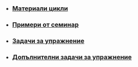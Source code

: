 - ### [Материали цикли](https://github.com/Justsvetoslavov/Introduction_to_programming_FMI-2021-2022/blob/main/Sem.%2003/Loops.pdf)
- ### [Примери от семинар](https://github.com/Justsvetoslavov/Introduction_to_programming_FMI-2021-2022/tree/main/Sem.%2003/Examples)
- ### [Задачи за упражнение](https://github.com/Justsvetoslavov/Introduction_to_programming_FMI-2021-2022/blob/main/Sem.%2003/Loop_Tasks.txt)
- ### [Допълнителни задачи за упражнение](https://github.com/Justsvetoslavov/Introduction_to_programming_FMI-2021-2022/blob/main/Pract.%2003/Tasks3.txt)
